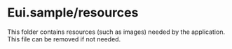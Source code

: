 # Eui.sample/resources

This folder contains resources (such as images) needed by the application. This file can
be removed if not needed.
